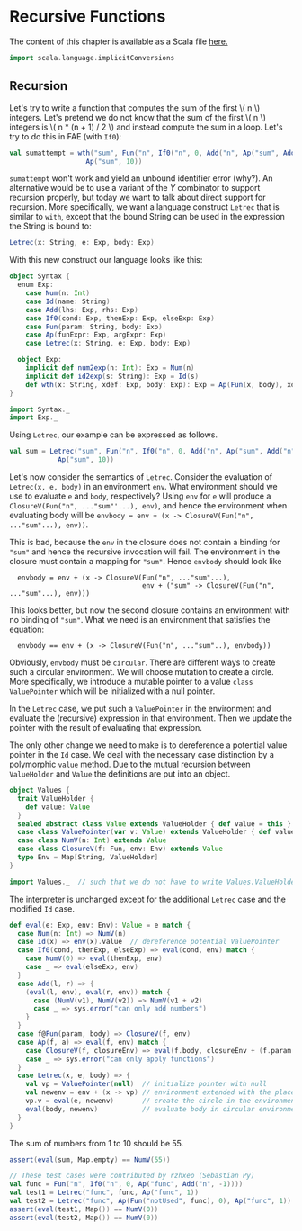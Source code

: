 # Recursive Functions

The content of this chapter is available as a Scala file [here.](./recursive-functions.scala)

```scala mdoc:invisible
import scala.language.implicitConversions
```

## Recursion

Let's try to write a function that computes the sum of the first \\( n \\) integers. Let's pretend we do not know that the sum of the
first \\( n \\) integers is \\( n * (n + 1) / 2 \\) and instead compute the sum in a loop. Let's try to do this in FAE (with `If0`):

```scala
val sumattempt = wth("sum", Fun("n", If0("n", 0, Add("n", Ap("sum", Add("n", -1))))),
                   Ap("sum", 10))
```

`sumattempt` won't work and yield an unbound identifier error (why?). An alternative would be to use a variant of the
_Y_ combinator to support recursion properly, but today we want to talk about direct support for recursion. More specifically,
we want a language construct `Letrec` that is similar to `with`, except that the bound String can be used in the expression
the String is bound to:

```scala
Letrec(x: String, e: Exp, body: Exp)
```

With this new construct our language looks like this:

```scala mdoc
object Syntax {
  enum Exp:
    case Num(n: Int)
    case Id(name: String)
    case Add(lhs: Exp, rhs: Exp)
    case If0(cond: Exp, thenExp: Exp, elseExp: Exp)
    case Fun(param: String, body: Exp)
    case Ap(funExpr: Exp, argExpr: Exp)
    case Letrec(x: String, e: Exp, body: Exp)

  object Exp:
    implicit def num2exp(n: Int): Exp = Num(n)
    implicit def id2exp(s: String): Exp = Id(s)
    def wth(x: String, xdef: Exp, body: Exp): Exp = Ap(Fun(x, body), xdef)
}

import Syntax._
import Exp._
```

Using `Letrec`, our example can be expressed as follows.

```scala mdoc:silent
val sum = Letrec("sum", Fun("n", If0("n", 0, Add("n", Ap("sum", Add("n", -1))))),
            Ap("sum", 10))
```

Let's now consider the semantics of `Letrec`. Consider the evaluation of ``Letrec(x, e, body)`` in an environment ``env``.
What environment should we use to evaluate `e` and `body`, respectively? Using `env` for `e` will produce a ``ClosureV(Fun("n", ..."sum"'...), env)``,
and hence the environment when evaluating body will be ``envbody = env + (x -> ClosureV(Fun("n", ..."sum"...), env))``.

This is bad, because the ``env`` in the closure does not contain a binding for ``"sum"`` and hence the recursive invocation will fail.
The environment in the closure must contain a mapping for ``"sum"``. Hence `envbody` should look like

```
  envbody = env + (x -> ClosureV(Fun("n", ..."sum"...),
                                 env + ("sum" -> ClosureV(Fun("n", ..."sum"...), env)))
```

This looks better, but now the second closure contains an environment with no binding of ``"sum"``. What we need is an environment
that satisfies the equation:

```
  envbody == env + (x -> ClosureV(Fun("n", ..."sum"..), envbody))
```

Obviously, `envbody` must be `circular`. There are different ways to create such a circular environment. We will choose mutation to create
a circle. More specifically, we introduce a mutable pointer to a value ``class ValuePointer`` which will be initialized with a null pointer.

In the `Letrec` case, we put such a `ValuePointer` in the environment and evaluate the (recursive) expression in that environment.
Then we update the pointer with the result of evaluating that expression.

The only other change we need to make is to dereference a potential value pointer in the `Id` case. We deal with the necessary case
distinction by a polymorphic `value` method.
Due to the mutual recursion between `ValueHolder` and `Value` the definitions are put into an object.

```scala mdoc
object Values {
  trait ValueHolder {
    def value: Value
  }
  sealed abstract class Value extends ValueHolder { def value = this }
  case class ValuePointer(var v: Value) extends ValueHolder { def value = v }
  case class NumV(n: Int) extends Value
  case class ClosureV(f: Fun, env: Env) extends Value
  type Env = Map[String, ValueHolder]
}

import Values._  // such that we do not have to write Values.ValueHolder etc.
```


The interpreter is unchanged except for the additional `Letrec` case and the modified `Id` case.

```scala mdoc
def eval(e: Exp, env: Env): Value = e match {
  case Num(n: Int) => NumV(n)
  case Id(x) => env(x).value  // dereference potential ValuePointer
  case If0(cond, thenExp, elseExp) => eval(cond, env) match {
    case NumV(0) => eval(thenExp, env)
    case _ => eval(elseExp, env)
  }
  case Add(l, r) => {
    (eval(l, env), eval(r, env)) match {
      case (NumV(v1), NumV(v2)) => NumV(v1 + v2)
      case _ => sys.error("can only add numbers")
    }
  }
  case f@Fun(param, body) => ClosureV(f, env)
  case Ap(f, a) => eval(f, env) match {
    case ClosureV(f, closureEnv) => eval(f.body, closureEnv + (f.param -> eval(a, env)))
    case _ => sys.error("can only apply functions")
  }
  case Letrec(x, e, body) => {
    val vp = ValuePointer(null)  // initialize pointer with null
    val newenv = env + (x -> vp) // environment extended with the placeholder for evaluating e
    vp.v = eval(e, newenv)       // create the circle in the environment
    eval(body, newenv)           // evaluate body in circular environment
  }
}
```

The sum of numbers from 1 to 10 should be 55.

```scala mdoc:silent
assert(eval(sum, Map.empty) == NumV(55))

// These test cases were contributed by rzhxeo (Sebastian Py)
val func = Fun("n", If0("n", 0, Ap("func", Add("n", -1))))
val test1 = Letrec("func", func, Ap("func", 1))
val test2 = Letrec("func", Ap(Fun("notUsed", func), 0), Ap("func", 1))
assert(eval(test1, Map()) == NumV(0))
assert(eval(test2, Map()) == NumV(0))
```
